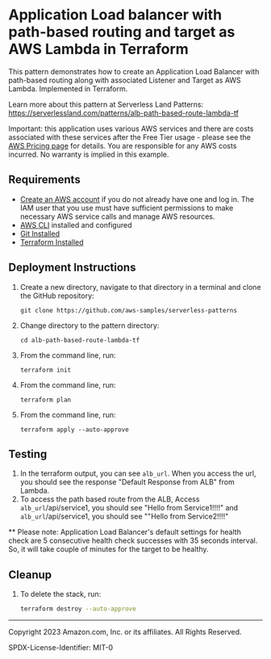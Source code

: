 # Application Load balancer with path-based routing and target as AWS Lambda in Terraform

This pattern demonstrates how to create an Application Load Balancer with path-based routing along with associated Listener and Target as AWS Lambda. Implemented in Terraform.

Learn more about this pattern at Serverless Land Patterns: https://serverlessland.com/patterns/alb-path-based-route-lambda-tf

Important: this application uses various AWS services and there are costs associated with these services after the Free Tier usage - please see the [AWS Pricing page](https://aws.amazon.com/pricing/) for details. You are responsible for any AWS costs incurred. No warranty is implied in this example.

## Requirements

* [Create an AWS account](https://portal.aws.amazon.com/gp/aws/developer/registration/index.html) if you do not already have one and log in. The IAM user that you use must have sufficient permissions to make necessary AWS service calls and manage AWS resources.
* [AWS CLI](https://docs.aws.amazon.com/cli/latest/userguide/install-cliv2.html) installed and configured
* [Git Installed](https://git-scm.com/book/en/v2/Getting-Started-Installing-Git)
* [Terraform Installed](https://developer.hashicorp.com/terraform/downloads)

## Deployment Instructions

1. Create a new directory, navigate to that directory in a terminal and clone the GitHub repository:
    ``` 
    git clone https://github.com/aws-samples/serverless-patterns
    ```
2. Change directory to the pattern directory:
    ```
    cd alb-path-based-route-lambda-tf
    ```
3. From the command line, run:
    ```
    terraform init
    ```
4. From the command line, run:
    ```
    terraform plan
    ```
5. From the command line, run:
    ```
    terraform apply --auto-approve
    ```

## Testing

1. In the terraform output, you can see `alb_url`. When you access the url, you should see the response "Default Response from ALB" from Lambda.
2. To access the path based route from the ALB, Access `alb_url`/api/service1, you should see "Hello from Service1!!!!" and `alb_url`/api/service1, you should see ""Hello from Service2!!!!"

** Please note: Application Load Balancer's default settings for health check are 5 consecutive health check successes with 35 seconds interval. So, it will take couple of minutes for the target to be healthy.

## Cleanup
 
1. To delete the stack, run:
    ```bash
    terraform destroy --auto-approve
    ```
----
Copyright 2023 Amazon.com, Inc. or its affiliates. All Rights Reserved.

SPDX-License-Identifier: MIT-0
